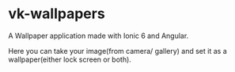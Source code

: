 # vk-wallpapers

A Wallpaper application made with Ionic 6 and Angular.

Here you can take your image(from camera/ gallery) and set it as a wallpaper(either lock screen or both).
